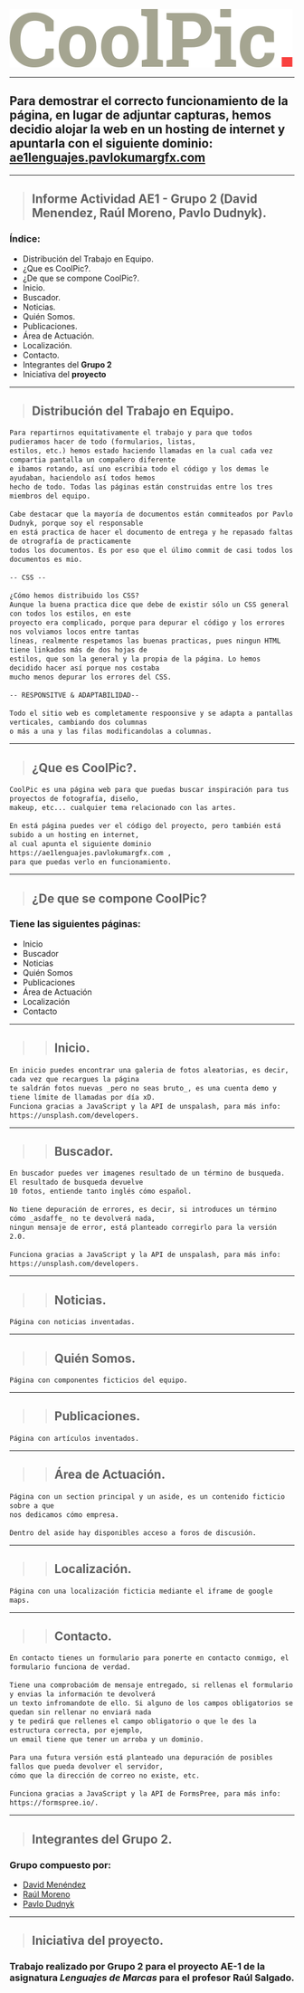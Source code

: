 ![Logo de CoolPic](./images/CoolPic-Logo.png)


---


##  Para demostrar el correcto funcionamiento de la página, en lugar de adjuntar capturas, hemos decidio alojar la web en un hosting de internet y apuntarla con el siguiente dominio: [ae1lenguajes.pavlokumargfx.com](https://ae1lenguajes.pavlokumargfx.com/)


---


>## Informe Actividad AE1 - Grupo 2 (David Menendez, Raúl Moreno, Pavlo Dudnyk).

### Índice:

* Distribución del Trabajo en Equipo.
* ¿Que es CoolPic?.
* ¿De que se compone CoolPic?.
* Inicio.
* Buscador.
* Noticias.
* Quién Somos.
* Publicaciones.
* Área de Actuación.
* Localización.
* Contacto.
* Integrantes del **Grupo 2**
* Iniciativa del **proyecto**


---


>## Distribución del Trabajo en Equipo.


    Para repartirnos equitativamente el trabajo y para que todos pudieramos hacer de todo (formularios, listas,
    estilos, etc.) hemos estado haciendo llamadas en la cual cada vez compartia pantalla un compañero diferente
    e ibamos rotando, así uno escribia todo el código y los demas le ayudaban, haciendolo así todos hemos
    hecho de todo. Todas las páginas están construidas entre los tres miembros del equipo.
    
    Cabe destacar que la mayoría de documentos están commiteados por Pavlo Dudnyk, porque soy el responsable
    en está practica de hacer el documento de entrega y he repasado faltas de otrografía de practicamente
    todos los documentos. Es por eso que el úlimo commit de casi todos los documentos es mio.

    -- CSS --

    ¿Cómo hemos distribuido los CSS?
    Aunque la buena practica dice que debe de existir sólo un CSS general con todos los estilos, en este
    proyecto era complicado, porque para depurar el código y los errores nos volviamos locos entre tantas
    líneas, realmente respetamos las buenas practicas, pues ningun HTML tiene linkados más de dos hojas de
    estilos, que son la general y la propia de la página. Lo hemos decidido hacer así porque nos costaba
    mucho menos depurar los errores del CSS.

    -- RESPONSITVE & ADAPTABILIDAD--

    Todo el sitio web es completamente respoonsive y se adapta a pantallas verticales, cambiando dos columnas
    o más a una y las filas modificandolas a columnas.


---


>## ¿Que es CoolPic?.


    CoolPic es una página web para que puedas buscar inspiración para tus proyectos de fotografía, diseño,
    makeup, etc... cualquier tema relacionado con las artes.
    
    En está página puedes ver el código del proyecto, pero también está subido a un hosting en internet,
    al cual apunta el siguiente dominio https://ae1lenguajes.pavlokumargfx.com ,
    para que puedas verlo en funcionamiento.


---


>## ¿De que se compone CoolPic?


### Tiene las siguientes páginas:


* Inicio
* Buscador
* Noticias
* Quién Somos
* Publicaciones
* Área de Actuación
* Localización
* Contacto


---


>>## **Inicio**.


    En inicio puedes encontrar una galeria de fotos aleatorias, es decir, cada vez que recargues la página
    te saldrán fotos nuevas _pero no seas bruto_, es una cuenta demo y tiene límite de llamadas por día xD.
    Funciona gracias a JavaScript y la API de unspalash, para más info: https://unsplash.com/developers.


---


>>## **Buscador**.


    En buscador puedes ver imagenes resultado de un término de busqueda. El resultado de busqueda devuelve
    10 fotos, entiende tanto inglés cómo español.
    
    No tiene depuración de errores, es decir, si introduces un término cómo _asdaffe_ no te devolverá nada,
    ningun mensaje de error, está planteado corregirlo para la versión 2.0.
    
    Funciona gracias a JavaScript y la API de unspalash, para más info: https://unsplash.com/developers.


---


>>## **Noticias**.


    Página con noticias inventadas.


---


>>## **Quién Somos**.


    Página con componentes ficticios del equipo.


---


>>## **Publicaciones**.


    Página con artículos inventados.


---


>>## **Área de Actuación**.


    Página con un section principal y un aside, es un contenido ficticio sobre a que
    nos dedicamos cómo empresa.

    Dentro del aside hay disponibles acceso a foros de discusión.


---


>>## **Localización**.


    Página con una localización ficticia mediante el iframe de google maps.


---


>>## **Contacto**.


    En contacto tienes un formulario para ponerte en contacto conmigo, el formulario funciona de verdad.

    Tiene una comprobacióm de mensaje entregado, si rellenas el formulario y envias la información te devolverá
    un texto infromandote de ello. Si alguno de los campos obligatorios se quedan sin rellenar no enviará nada
    y te pedirá que rellenes el campo obligatorio o que le des la estructura correcta, por ejemplo,
    un email tiene que tener un arroba y un dominio.

    Para una futura versión está planteado una depuración de posibles fallos que pueda devolver el servidor,
    cómo que la dirección de correo no existe, etc.

    Funciona gracias a JavaScript y la API de FormsPree, para más info: https://formspree.io/.


---


>## Integrantes del **Grupo 2**.


### Grupo compuesto por:


* [David Menéndez](https://www.linkedin.com/in/david-menendez-nunez/)
* [Raúl Moreno](https://www.linkedin.com/in/raul-moreno-786669122/)
* [Pavlo Dudnyk](https://www.linkedin.com/in/pavlo-dudnyk/)


---


>## Iniciativa del **proyecto**.


### Trabajo realizado por **Grupo 2** para el proyecto **AE-1** de la asignatura ***Lenguajes de Marcas*** para el profesor **Raúl Salgado**.